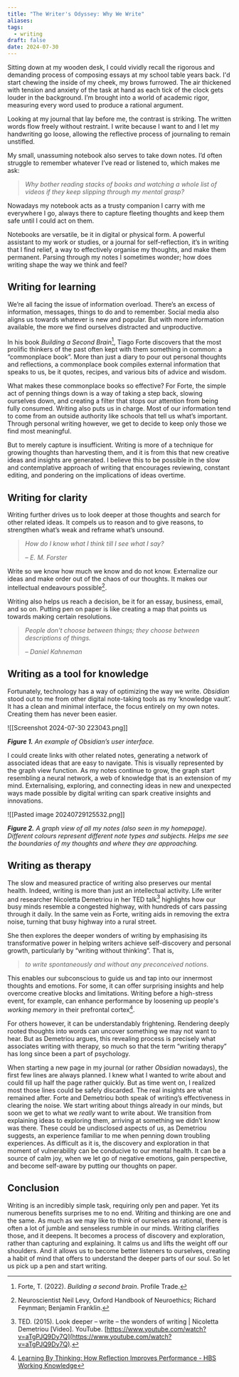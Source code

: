```yaml
---
title: "The Writer's Odyssey: Why We Write"
aliases: 
tags:
  - writing
draft: false
date: 2024-07-30
---
```

Sitting down at my wooden desk, I could vividly recall the rigorous and demanding process of composing essays at my school table years back. I'd start chewing the inside of my cheek, my brows furrowed. The air thickened with tension and anxiety of the task at hand as each tick of the clock gets louder in the background. I’m brought into a world of academic rigor, measuring every word used to produce a rational argument.

Looking at my journal that lay before me, the contrast is striking. The written words flow freely without restraint. I write because I want to and I let my handwriting go loose, allowing the reflective process of journaling to remain unstifled.

My small, unassuming notebook also serves to take down notes. I’d often struggle to remember whatever I’ve read or listened to, which makes me ask:

> *Why bother reading stacks of books and watching a whole list of videos if they keep slipping through my mental grasp?*

Nowadays my notebook acts as a trusty companion I carry with me everywhere I go, always there to capture fleeting thoughts and keep them safe until I could act on them.

Notebooks are versatile, be it in digital or physical form. A powerful assistant to my work or studies, or a journal for self-reflection, it’s in writing that I find relief, a way to effectively organise my thoughts, and make them permanent. Parsing through my notes I sometimes wonder; how does writing shape the way we think and feel?

## Writing for learning

We’re all facing the issue of information overload. There’s an excess of information, messages, things to do and to remember. Social media also aligns us towards whatever is new and popular. But with more information available, the more we find ourselves distracted and unproductive.

In his book _Building a Second Brain_[^1], Tiago Forte discovers that the most prolific thinkers of the past often kept with them something in common: a “commonplace book”. More than just a diary to pour out personal thoughts and reflections, a commonplace book compiles external information that speaks to us, be it quotes, recipes, and various bits of advice and wisdom. 

What makes these commonplace books so effective? For Forte, the simple act of penning things down is a way of taking a step back, slowing ourselves down, and creating a filter that stops our attention from being fully consumed. Writing also puts us in charge. Most of our information tend to come from an outside authority like schools that tell us what’s important. Through personal writing however, we get to decide to keep only those we find most meaningful. 

But to merely capture is insufficient. Writing is more of a technique for growing thoughts than harvesting them, and it is from this that new creative ideas and insights are generated. I believe this to be possible in the slow and contemplative approach of writing that encourages reviewing, constant editing, and pondering on the implications of ideas overtime.

## Writing for clarity

Writing further drives us to look deeper at those thoughts and search for other related ideas. It compels us to reason and to give reasons, to strengthen what’s weak and reframe what’s unsound.

> *How do I know what I think till I see what I say?*
> 
> *– E. M. Forster*

Write so we know how much we know and do not know. Externalize our ideas and make order out of the chaos of our thoughts. It makes our intellectual endeavours possible[^2].

Writing also helps us reach a decision, be it for an essay, business, email, and so on. Putting pen on paper is like creating a map that points us towards making certain resolutions.

> *People don't choose between things; they choose between descriptions of things.*
> 
> *– Daniel Kahneman*

## Writing as a tool for knowledge

Fortunately, technology has a way of optimizing the way we write. *Obsidian* stood out to me from other digital note-taking tools as my ‘knowledge vault’. It has a clean and minimal interface, the focus entirely on my own notes. Creating them has never been easier.

![[Screenshot 2024-07-30 223043.png]]

***Figure 1.** An example of Obsidian’s user interface.*

I could create links with other related notes, generating a network of associated ideas that are easy to navigate. This is visually represented by the graph view function. As my notes continue to grow, the graph start resembling a neural network, a web of knowledge that is an extension of my mind. Externalising, exploring, and connecting ideas in new and unexpected ways made possible by digital writing can spark creative insights and innovations.

![[Pasted image 20240729125532.png]]

***Figure 2.** A graph view of all my notes (also seen in my homepage). Different colours represent different note types and subjects. Helps me see the boundaries of my thoughts and where they are approaching.*

## Writing as therapy

The slow and measured practice of writing also preserves our mental health. Indeed, writing is more than just an intellectual activity. Life writer and researcher Nicoletta Demetriou in her TED talk[^3] highlights how our busy minds resemble a congested highway, with hundreds of cars passing through it daily. In the same vein as Forte, writing aids in removing the extra noise, turning that busy highway into a rural street. 

She then explores the deeper wonders of writing by emphasising its transformative power in helping writers achieve self-discovery and personal growth, particularly by “writing without thinking”. That is, 

> *to write spontaneously and without any preconceived notions.*

This enables our subconscious to guide us and tap into our innermost thoughts and emotions. For some, it can offer surprising insights and help overcome creative blocks and limitations. Writing before a high-stress event, for example, can enhance performance by loosening up people's *working memory* in their prefrontal cortex[^4].

For others however, it can be understandably frightening. Rendering deeply rooted thoughts into words can uncover something we may not want to hear. But as Demetriou argues, this revealing process is precisely what associates writing with therapy, so much so that the term “writing therapy” has long since been a part of psychology.

When starting a new page in my journal (or rather *Obsidian* nowadays), the first few lines are always planned. I knew what I wanted to write about and could fill up half the page rather quickly. But as time went on, I realized most those lines could be safely discarded. The real insights are what remained after. Forte and Demetriou both speak of writing’s effectiveness in clearing the noise. We start writing about things already in our minds, but soon we get to what we _really_ want to write about. We transition from explaining ideas to exploring them, arriving at something we didn’t know was there. These could be undisclosed aspects of us, as Demetriou suggests, an experience familiar to me when penning down troubling experiences. As difficult as it is, the discovery and exploration in that moment of vulnerability can be conducive to our mental health. It can be a source of calm joy, when we let go of negative emotions, gain perspective, and become self-aware by putting our thoughts on paper.

## Conclusion

Writing is an incredibly simple task, requiring only pen and paper. Yet its numerous benefits surprises me to no end. Writing and thinking are one and the same. As much as we may like to think of ourselves as rational, there is often a lot of jumble and senseless rumble in our minds. Writing clarifies those, and it deepens. It becomes a process of discovery and exploration, rather than capturing and explaining. It calms us and lifts the weight off our shoulders. And it allows us to become better listeners to ourselves, creating a habit of mind that offers to understand the deeper parts of our soul. So let us pick up a pen and start writing.

[^1]: Forte, T. (2022). _Building a second brain_. Profile Trade.
[^2]: Neuroscientist Neil Levy, Oxford Handbook of Neuroethics; Richard Feynman; Benjamin Franklin.
[^3]: TED. (2015). Look deeper – write – the wonders of writing | Nicoletta Demetriou [Video]. YouTube. [https://www.youtube.com/watch?v=aTgPJQ9Dy7Q](https://www.youtube.com/watch?v=aTgPJQ9Dy7Q).
[^4]: [Learning By Thinking: How Reflection Improves Performance - HBS Working Knowledge](https://hbswk.hbs.edu/item/learning-by-thinking-how-reflection-improves-performance)
